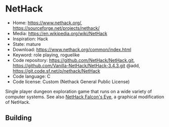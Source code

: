 # NetHack

- Home: https://www.nethack.org/, https://sourceforge.net/projects/nethack/
- Media: https://en.wikipedia.org/wiki/NetHack
- Inspiration: Hack
- State: mature
- Download: https://www.nethack.org/common/index.html
- Keyword: role playing, roguelike
- Code repository: https://github.com/NetHack/NetHack.git, https://github.com/Vanilla-NetHack/NetHack-3.4.3.git @add, https://git.code.sf.net/p/nethack/NetHack
- Code language: C
- Code license: Custom (Nethack General Public License)

Single player dungeon exploration game that runs on a wide variety of computer systems.
See also [NetHack Falcon's Eye](https://sourceforge.net/projects/falconseye/), a graphical modification of NetHack.

## Building
